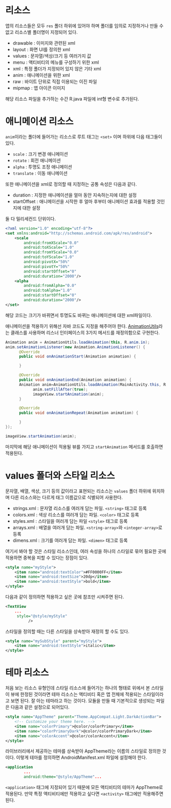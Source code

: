 # 리소스

앱의 리소스들은 모두 `res` 폴더 하위에 있어야 하며 폴더를 임의로 지정하거나 만들 수 없고 리소스별 폴더명이 지정되어 있다.

* drawable : 이미지와 관련된 xml
* layout : 화면 UI를 정의한 xml
* values : 문자열/색상/크기 등 여러가지 값
* menu : 액티비티의 메뉴를 구성하기 위한 xml
* xml : 특정 폴더가 지정되어 있지 않은 기타 xml
* anim : 애니메이션을 위한 xml
* raw : 바이트 단위로 직접 이용되는 이진 파일
* mipmap : 앱 아이콘 이미지

해당 리소스 파일을 추가하는 수간 R.java 파일에 int형 변수로 추가된다.

# 애니메이션 리소스

`anim`이라는 폴더에 들어가는 리소스로 루트 태그는 `<set>` 이며 하위에 다음 태그들이 있다.

* `scale` : 크기 변경 애니메이션
* `rotate` : 회전 애니메이션
* `alpha` : 투명도 조정 애니메이션
* `translate` : 이동 애니메이션

또한 애니메이션을 xml로 정의할 때 지정하는 공통 속성은 다음과 같다.

* duration : 지정한 애니메이션을 얼마 동안 지속하는지에 대한 설정
* startOffset : 애니메이션을 시작한 후 얼마 후부터 애니메이션 효과를 적용할 것인지에 대한 설정

둘 다 밀리세컨드 단위이다.

```xml
<?xml version="1.0" encoding="utf-8"?>
<set xmlns:android="http://schemas.android.com/apk/res/android">
    <scale
        android:fromXScale="0.0"
        android:toXScale="1.0"
        android:fromYScale="0.0"
        android:toYScale="1.0"
        android:pivotX="50%"
        android:pivotY="50%"
        android:startOffset="0"
        android:duration="2000"/>
    <alpha
        android:fromAlpha="0.0"
        android:toAlpha="1.0"
        android:startOffset="0"
        android:duration="2000"/>
</set>
```

해당 코드는 크기가 바뀌면서 투명도도 바뀌는 애니메이션에 대한 xml파일이다.

애니메이션을 적용하기 위해선 자바 코드도 지정을 해주어야 한다. [AnimationUtils](https://developer.android.com/reference/android/view/animation/AnimationUtils)라는 클래스를 사용하며 리스너 인터페이스의 3가지 메서드를 재정의함으로 구현한다.

```java
Animation anim = AnimationUtils.loadAnimation(this, R.anim.in);
anim.setAnimationListener(new Animation.AnimationListener() {
      @Override
      public void onAnimationStart(Animation animation) {

      }

      @Override
      public void onAnimationEnd(Animation animation) {
      Animation anim=AnimationUtils.loadAnimation(MainActivity.this, R.anim.move);
            anim.setFillAfter(true);
            imageView.startAnimation(anim);
      }

      @Override
      public void onAnimationRepeat(Animation animation) {

      }
});

imageView.startAnimation(anim);
```

마지막에 해당 애니메이션이 적용될 뷰를 가지고 `startAnimation` 메서드를 호출하면 적용된다.

# values 폴더와 스타일 리소스

문자열, 배열, 색상, 크기 등의 값이라고 표현되는 리소스는 `values` 폴더 하위에 위치하며 다른 리소스와는 다르게 태그 이름값으로 식별되어 사용한다.

* strings.xml : 문자열 리소스를 여러개 담는 파일. `<string>` 태그로 등록
* colors.xml : 색상 리소스를 여러개 담는 파일. `<color>` 태그로 등록
* styles.xml : 스타일을 여러개 담는 파일 `<style>` 태그로 등록
* arrays.xml : 배열을 여러개 담는 파일. `<string-array>`와 `<integer-array>`로 등록
* dimens.xml : 크기를 여러개 담는 파일. `<dimen>` 태그로 등록

여기서 봐야 할 것은 스타일 리소스인데, 여러 속성을 하나의 스타일로 묶어 필요한 곳에 적용하면 중복을 피할 수 있다는 장점이 있다.

```xml
<style name="myStyle">
	<item name="android:textColor">#FF0000FF</item>
	<item name="android:textSize">20dp</item>
    <item name="android:textStyle">bold</item>
</style>
```

다음과 같이 정의하면 적용하고 싶은 곳에 참조만 시켜주면 된다.

```xml
<TextView
	...
     style="@style/myStyle"
          />
```

스타일을 정의할 때는 다른 스타일을 상속받아 재정의 할 수도 있다.

```xml
<style name="mySubStyle" parent="myStyle">
	<item name="android:textStyle">italic</item>
</style>
```

# 테마 리소스

처음 보는 리소스 유형인데 스타일 리소스에 들어가는 하나의 형태로 위에서 본 스타일이 뷰에 한정된 것이라면 테마 리소스는 액티비티 혹은 앱 전체에 적용되는 스타일이라고 보면 된다. 잘 아는 테마라고 하는 것이다. 모듈을 만들 때 기본적으로 생성되는 파일은 다음과 같은 설정으로 되어있다.

```xml
<style name="AppTheme" parent="Theme.AppCompat.Light.DarkActionBar">
    <!-- Customize your theme here. -->
    <item name="colorPrimary">@color/colorPrimary</item>
    <item name="colorPrimaryDark">@color/colorPrimaryDark</item>
    <item name="colorAccent">@color/colorAccent</item>
</style>
```

라이브러리에서 제공하는 테마를 상속받아 AppTheme라는 이름의 스타일로 정의한 것이다. 이렇게 테마를 정의하면 AndroidManifest.xml 파일에 설정해야 한다.

```xml
<application
        ...
        android:theme="@style/AppTheme"...
```

`<application>` 태그에 지정되어 있기 때문에 모든 액티비티의 테마가 AppTheme로 적용된다. 만약 특정 액티비티에만 적용하고 싶다면 `<activity>` 태그에만 적용해주면 된다.